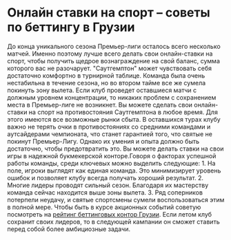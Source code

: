 <h1>Онлайн ставки на спорт – советы по беттингу в Грузии</h1>
До конца уникального сезона Премьер-лиги осталось всего несколько матчей. Именно поэтому лучше всего делать свои онлайн-ставки на спорт, чтобы получить щедрое вознаграждение на свой баланс, сумма которого вас не разочарует.
"Саутгемптон" может чувствовать себя достаточно комфортно в турнирной таблице. Команда была очень нестабильна в течение сезона, но во втором тайме все же сумела покинуть зону вылета. Если клуб проведет оставшиеся матчи с должным уровнем концентрации, то никаких проблем с сохранением места в Премьер-лиге не возникнет.
Вы можете сделать свои онлайн-ставки на спорт на противостояния Саутгемптона в любое время. Для этого имеются все возможные рынки сбыта.
В оставшихся турах клубу важно не терять очки в противостояниях со средними командами и аутсайдерами чемпионата, что станет гарантией того, что святые не покинут Премьер-Лигу. Однако их умения и опыта должно быть достаточно, чтобы предотвратить это.
Вы можете делать ставки на свои игры в надежной букмекерской конторе.Говоря о факторах успешной работы команды, среди ключевых можно выделить следующие:
1. На поле, игроки выглядят как единая команда. Это минимизирует уровень ошибок и позволяет клубу всегда получать хороший результат.
2. Многие лидеры проводят сильный сезон. Благодаря их мастерству команда сейчас находится выше зоны вылета.
3. Ряд соперников потерпели неудачу, и святые спортсмены сумели воспользоваться этим в полной мере.
Чтобы быть в курсе акционных событий советую посмотреть на <a href="https://bookmakerskings.com/">рейтинг беттинговых контор Грузии</a>. Если летом клуб сохранит своих лидеров, то в следующей кампании он сможет ставить перед собой более амбициозные задачи.
